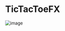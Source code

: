 # TicTacToeFX

![image](https://github.com/Riki-1234/TicTacToeFX/assets/49783868/b456b51e-40b2-452f-aa26-5949f1e23db5)
